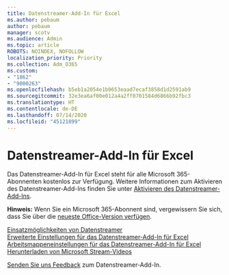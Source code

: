 ```yaml
---
title: Datenstreamer-Add-In für Excel
ms.author: pebaum
author: pebaum
manager: scotv
ms.audience: Admin
ms.topic: article
ROBOTS: NOINDEX, NOFOLLOW
localization_priority: Priority
ms.collection: Adm_O365
ms.custom:
- "1862"
- "9000263"
ms.openlocfilehash: b5eb1a2054e1b0653eaad7ecaf3858d1d2591ab9
ms.sourcegitcommit: 32e3ea6af00e012a4a2ff0701584d6866b92fbc3
ms.translationtype: HT
ms.contentlocale: de-DE
ms.lasthandoff: 07/14/2020
ms.locfileid: "45121899"
---
```

# <a name="data-streamer-add-in-for-excel"></a>Datenstreamer-Add-In für Excel

Das Datenstreamer-Add-In für Excel steht für alle Microsoft 365-Abonnenten kostenlos zur Verfügung. Weitere Informationen zum Aktivieren des Datenstreamer-Add-Ins finden Sie unter [Aktivieren des Datenstreamer-Add-Ins](https://support.office.com/article/enable-the-data-streamer-add-in-70052b28-3b00-41e7-8ab6-8a9f142dffeb).

**Hinweis:** Wenn Sie ein Microsoft 365-Abonnent sind, vergewissern Sie sich, dass Sie über die [neueste Office-Version verfügen](https://support.office.com/article/install-office-updates-2ab296f3-7f03-43a2-8e50-46de917611c5).

[Einsatzmöglichkeiten von Datenstreamer](https://support.microsoft.com/office/what-is-data-streamer-1d52ffce-261c-4d7b-8017-89e8ee2b806f)  
[Erweiterte Einstellungen für das Datenstreamer-Add-In für Excel](https://support.office.com/article/advanced-settings-for-excel-s-data-streamer-add-in-94cda451-880c-43c7-903c-0212ee188460)  
[Arbeitsmappeneinstellungen für das Datenstreamer-Add-In für Excel](https://support.office.com/article/workbook-settings-for-excel-s-data-streamer-add-in-e9ca60fe-a8ef-4124-8a0a-95df7ba62998)  
[Herunterladen von Microsoft Stream-Videos](https://www.microsoft.com/download/details.aspx?id=56976)

[Senden Sie uns Feedback](https://edusupport.microsoft.com/support?product_id=hacking_STEM&session=9654f308-da1c-4bc2-a6f5-b5faf7a99bbc&auth=1&nf=1&fromAR=1) zum Datenstreamer-Add-In.